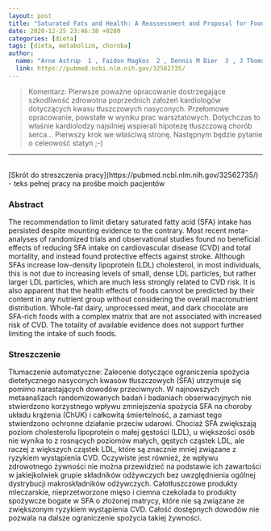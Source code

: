 ```yaml
---
layout: post
title: "Saturated Fats and Health: A Reassessment and Proposal for Food-Based Recommendations: JACC State-of-the-Art Review  "
date: 2020-12-25 23:46:38 +0200
categories: [dieta]
tags: [dieta, metabolizm, choroba]
author:
  name: "Arne Astrup  1 , Faidon Magkos  2 , Dennis M Bier  3 , J Thomas Brenna  4 , Marcia C de Oliveira Otto  5 , James O Hill  6 , Janet C King  7 , Andrew Mente  8 , Jose M Ordovas  9 , Jeff S Volek  10 , Salim Yusuf  8 , Ronald M Krauss  11 "
  link: https://pubmed.ncbi.nlm.nih.gov/32562735/
---
```

> Komentarz: Pierwsze poważne opracowanie dostrzegające szkodliwość zdrowotna poprzednich założeń kardiologów dotyczących kwasu tłuszczowych nasyconych.
> Przełomowe opracowanie, powstałe w wyniku prac warsztatowych. Dotychczas to właśnie kardiolodzy najsilniej wspierali hipotezę tłuszczową chorób serca... Pierwszy krok we właściwą stronę. Następnym będzie pytanie o celeowość statyn ;-)
<hr>
<br>
[Skrót do streszczenia pracy](https://pubmed.ncbi.nlm.nih.gov/32562735/) - teks pełnej pracy na prośbe moich pacjentów

### Abstract
The recommendation to limit dietary saturated fatty acid (SFA) intake has persisted despite mounting evidence to the contrary. Most recent meta-analyses of randomized trials and observational studies found no beneficial effects of reducing SFA intake on cardiovascular disease (CVD) and total mortality, and instead found protective effects against stroke. Although SFAs increase low-density lipoprotein (LDL) cholesterol, in most individuals, this is not due to increasing levels of small, dense LDL particles, but rather larger LDL particles, which are much less strongly related to CVD risk. It is also apparent that the health effects of foods cannot be predicted by their content in any nutrient group without considering the overall macronutrient distribution. Whole-fat dairy, unprocessed meat, and dark chocolate are SFA-rich foods with a complex matrix that are not associated with increased risk of CVD. The totality of available evidence does not support further limiting the intake of such foods.

### Streszczenie
Tłumaczenie automatyczne:
Zalecenie dotyczące ograniczenia spożycia dietetycznego nasyconych kwasów tłuszczowych (SFA) utrzymuje się pomimo narastających dowodów przeciwnych. W najnowszych metaanalizach randomizowanych badań i badaniach obserwacyjnych nie stwierdzono korzystnego wpływu zmniejszenia spożycia SFA na choroby układu krążenia (ChUK) i całkowitą śmiertelność, a zamiast tego stwierdzono ochronne działanie przeciw udarowi. Chociaż SFA zwiększają poziom cholesterolu lipoprotein o małej gęstości (LDL), u większości osób nie wynika to z rosnących poziomów małych, gęstych cząstek LDL, ale raczej z większych cząstek LDL, które są znacznie mniej związane z ryzykiem wystąpienia CVD. Oczywiste jest również, że wpływu zdrowotnego żywności nie można przewidzieć na podstawie ich zawartości w jakiejkolwiek grupie składników odżywczych bez uwzględnienia ogólnej dystrybucji makroskładników odżywczych. Całotłuszczowe produkty mleczarskie, nieprzetworzone mięso i ciemna czekolada to produkty spożywcze bogate w SFA o złożonej matrycy, które nie są związane ze zwiększonym ryzykiem wystąpienia CVD. Całość dostępnych dowodów nie pozwala na dalsze ograniczenie spożycia takiej żywności.

